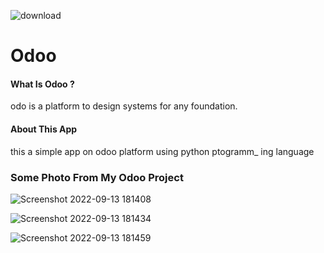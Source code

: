 ![download](https://user-images.githubusercontent.com/107361423/189951808-9eef9828-c898-446c-8cba-12a6c6faee34.png)





<h1>Odoo</h1>

<h4>What Is Odoo ?</h4>
odo is a platform to design systems for 
any foundation.

<h4>About This App</h4>
this a simple app on odoo 
platform using python ptogramm_
ing language


<h3>Some Photo From My Odoo Project</h3>



![Screenshot 2022-09-13 181408](https://user-images.githubusercontent.com/107361423/189954155-1b07979b-33c6-4fd9-8d09-b757c7f195fe.png)


![Screenshot 2022-09-13 181434](https://user-images.githubusercontent.com/107361423/189954368-26babef3-de0b-4cac-915b-68864f77c78a.png)


![Screenshot 2022-09-13 181459](https://user-images.githubusercontent.com/107361423/189954419-f763f6f9-f4f7-4e93-903c-d8f9fa9fcfae.png)
